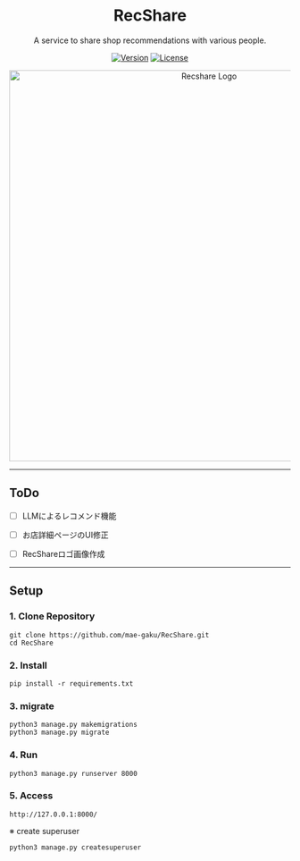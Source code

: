 <h1 align="center">RecShare</h1>


<p align="center">A service to share shop recommendations with various people.</p>

<p align="center">
  <a href="https://github.com/mae-gaku/RecShare/releases"><img src="https://img.shields.io/github/v/release/mae-gaku/RecShare?style=flat-square" alt="Version"></a>
  <a href="https://opensource.org/licenses/Apache-2.0"><img src="https://img.shields.io/badge/license-Apache%202.0-blue.svg?style=flat-square" alt="License"></a>

</p>


<p align="center">
  <img src="https://github.com/user-attachments/assets/d9758762-1bb5-4969-97bc-45d7f2f772b4" alt="Recshare Logo" width="700">
</p>

---

## ToDo
- [ ] LLMによるレコメンド機能
- [ ] お店詳細ページのUI修正
- [ ] RecShareロゴ画像作成

      
---

## Setup

### 1. Clone Repository
```
git clone https://github.com/mae-gaku/RecShare.git
cd RecShare
```

### 2. Install
```
pip install -r requirements.txt
```

### 3. migrate

```
python3 manage.py makemigrations
python3 manage.py migrate
```

### 4. Run

```
python3 manage.py runserver 8000
```

### 5. Access
```
http://127.0.0.1:8000/
```

※ create superuser
```
python3 manage.py createsuperuser
```
